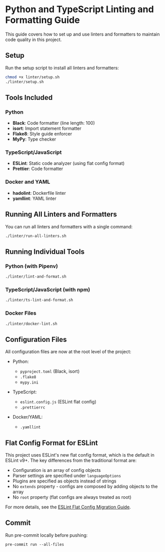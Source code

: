 # Python and TypeScript Linting and Formatting Guide

This guide covers how to set up and use linters and formatters to maintain code quality in this project.

## Setup

Run the setup script to install all linters and formatters:

```bash
chmod +x linter/setup.sh
./linter/setup.sh
```

## Tools Included

### Python

- **Black**: Code formatter (line length: 100)
- **isort**: Import statement formatter
- **Flake8**: Style guide enforcer
- **MyPy**: Type checker

### TypeScript/JavaScript

- **ESLint**: Static code analyzer (using flat config format)
- **Prettier**: Code formatter

### Docker and YAML

- **hadolint**: Dockerfile linter
- **yamllint**: YAML linter

## Running All Linters and Formatters

You can run all linters and formatters with a single command:

```bash
./linter/run-all-linters.sh
```

## Running Individual Tools

### Python (with Pipenv)

```bash
./linter/lint-and-format.sh
```

### TypeScript/JavaScript (with npm)

```bash
./linter/ts-lint-and-format.sh
```

### Docker Files

```bash
./linter/docker-lint.sh
```

## Configuration Files

All configuration files are now at the root level of the project:

- Python:

  - `pyproject.toml` (Black, isort)
  - `.flake8`
  - `mypy.ini`

- TypeScript:

  - `eslint.config.js` (ESLint flat config)
  - `.prettierrc`

- Docker/YAML:
  - `.yamllint`

## Flat Config Format for ESLint

This project uses ESLint's new flat config format, which is the default in ESLint v9+. The key differences from the traditional format are:

- Configuration is an array of config objects
- Parser settings are specified under `languageOptions`
- Plugins are specified as objects instead of strings
- No `extends` property - configs are composed by adding objects to the array
- No `root` property (flat configs are always treated as root)

For more details, see the [ESLint Flat Config Migration Guide](https://eslint.org/docs/latest/use/configure/migration-guide).

## Commit

Run pre-commit locally before pushing:

```
pre-commit run --all-files
```
